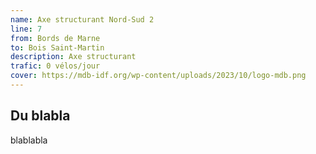 ```yaml
---
name: Axe structurant Nord-Sud 2
line: 7
from: Bords de Marne
to: Bois Saint-Martin
description: Axe structurant
trafic: 0 vélos/jour
cover: https://mdb-idf.org/wp-content/uploads/2023/10/logo-mdb.png
---
```

## Du blabla
blablabla